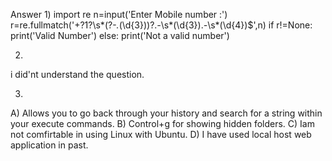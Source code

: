 Answer
1)
import re 
n=input('Enter Mobile number :')  
r=re.fullmatch('\+?1?\s*\(?-*\.*(\d{3})\)?\.*-*\s*(\d{3})\.*-*\s*(\d{4})$',n) 
if r!=None: 
     print('Valid Number')
else:
     print('Not a valid number')
     

2)
i did'nt understand the question. 




3)
A) Allows you to go back through your history and search for a string within your execute commands.
B) Control+g for showing hidden folders.
C) Iam not comfirtable in using Linux with Ubuntu.
D) I have used local host web application in past.

